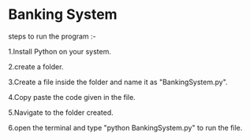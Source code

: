 # Banking System
steps to run the program :-

1.Install Python on your system.

2.create a folder.

3.Create a file inside the folder and name it as  "BankingSystem.py".

4.Copy paste the code given in the file.

5.Navigate to the folder created.

6.open the terminal and type "python BankingSystem.py" to run the file.


